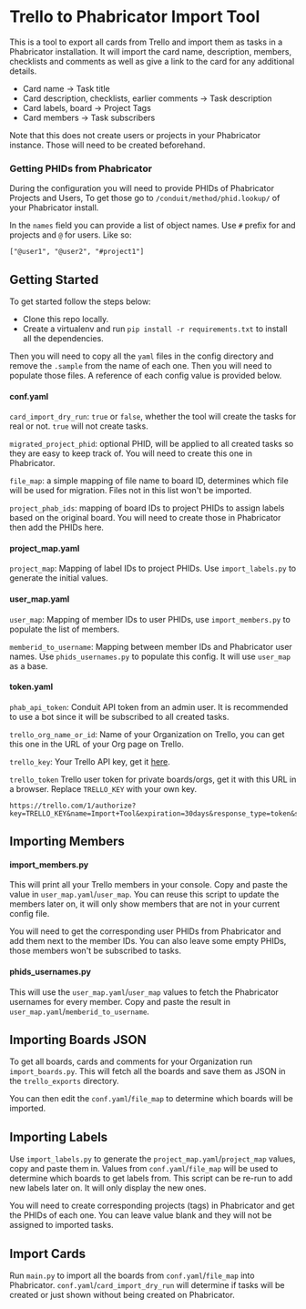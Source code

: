 # Trello to Phabricator Import Tool

This is a tool to export all cards from Trello and import them as tasks
in a Phabricator installation. It will import the card name, description,
members, checklists and comments as well as give a link to the card for
any additional details.

- Card name -> Task title
- Card description, checklists, earlier comments -> Task description
- Card labels, board -> Project Tags
- Card members -> Task subscribers

Note that this does not create users or projects in your Phabricator 
instance. Those will need to be created beforehand.

### Getting PHIDs from Phabricator

During the configuration you will need to provide PHIDs of Phabricator
Projects and Users, To get those go to `/conduit/method/phid.lookup/` of
your Phabricator install.

In the `names` field you can provide a list of
object names. Use `#` prefix for and projects and `@` for users.
Like so:

```
["@user1", "@user2", "#project1"]
```

## Getting Started

To get started follow the steps below:

- Clone this repo locally.
- Create a virtualenv and run `pip install -r requirements.txt` to install
  all the dependencies.
  
Then you will need to copy all the `yaml` files in the config directory
and remove the `.sample` from the name of each one. Then you will need to
populate those files. A reference of each config value is provided below.

#### conf.yaml

`card_import_dry_run`: `true` or `false`, whether the tool will create
the tasks for real or not. `true` will not create tasks.

`migrated_project_phid`: optional PHID, will be applied to all created
tasks so they are easy to keep track of. You will need to create this
one in Phabricator.

`file_map`: a simple mapping of file name to board ID, determines which
file will be used for migration. Files not in this list won't be imported.

`project_phab_ids`: mapping of board IDs to project PHIDs to assign labels based
on the original board. You will need to create those in Phabricator then
add the PHIDs here.

#### project_map.yaml

`project_map`: Mapping of label IDs to project PHIDs. Use `import_labels.py`
to generate the initial values.

#### user_map.yaml

`user_map`: Mapping of member IDs to user PHIDs, use `import_members.py`
to populate the list of members.

`memberid_to_username`: Mapping between member IDs and Phabricator user
names. Use `phids_usernames.py` to populate this config. It will use
`user_map` as a base.

#### token.yaml

`phab_api_token`: Conduit API token from an admin user. It is recommended
to use a bot since it will be subscribed to all created tasks.

`trello_org_name_or_id`: Name of your Organization on Trello, you can
get this one in the URL of your Org page on Trello.

`trello_key`: Your Trello API key, get it [here](https://trello.com/app-key).

`trello_token` Trello user token for private boards/orgs, get it
with this URL in a browser. Replace `TRELLO_KEY` with your own key.

```
https://trello.com/1/authorize?key=TRELLO_KEY&name=Import+Tool&expiration=30days&response_type=token&scope=read
```

## Importing Members

#### import_members.py

This will print all your Trello members in your console. Copy and
paste the value in `user_map.yaml`/`user_map`. You can reuse this script
to update the members later on, it will only show members that are not
in your current config file.

You will need to get the corresponding user PHIDs from Phabricator and
add them next to the member IDs. You can also leave some empty PHIDs,
those members won't be subscribed to tasks.

#### phids_usernames.py

This will use the `user_map.yaml`/`user_map` values to fetch the
Phabricator usernames for every member. Copy and paste the result in
`user_map.yaml`/`memberid_to_username`.

## Importing Boards JSON

To get all boards, cards and comments for your Organization run
`import_boards.py`. This will fetch all the boards and save them as JSON
in the `trello_exports` directory.

You can then edit the `conf.yaml`/`file_map` to determine which boards
will be imported.

## Importing Labels

Use `import_labels.py` to generate the `project_map.yaml`/`project_map`
values, copy and paste them in. Values from `conf.yaml`/`file_map` will
be used to determine which boards to get labels from. This script can be
re-run to add new labels later on. It will only display the new ones.

You will need to create corresponding projects (tags) in Phabricator and
get the PHIDs of each one. You can leave value blank and they will not
be assigned to imported tasks.

## Import Cards
 
Run `main.py` to import all the boards from `conf.yaml`/`file_map` into
Phabricator. `conf.yaml`/`card_import_dry_run` will determine if tasks will
be created or just shown without being created on Phabricator.

